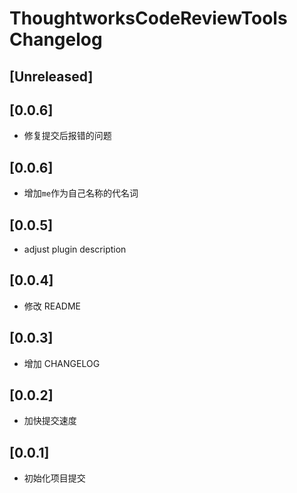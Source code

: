 <!-- Keep a Changelog guide -> https://keepachangelog.com -->

# ThoughtworksCodeReviewTools Changelog

## [Unreleased]

## [0.0.6]

- 修复提交后报错的问题

## [0.0.6]

- 增加`me`作为自己名称的代名词

## [0.0.5]

- adjust plugin description

## [0.0.4]

- 修改 README

## [0.0.3]

- 增加 CHANGELOG

## [0.0.2]

- 加快提交速度

## [0.0.1]

- 初始化项目提交
